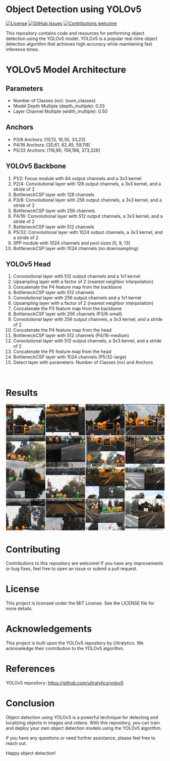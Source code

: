 # Object Detection using YOLOv5
[![License](https://img.shields.io/badge/License-MIT-blue.svg)](https://opensource.org/licenses/MIT)
[![GitHub Issues](https://img.shields.io/github/issues/ayushgoel24/object-detection-using-yolov5.svg)](https://github.com/ayushgoel24/object-detection-using-yolov5/issues)
[![Contributions welcome](https://img.shields.io/badge/Contributions-welcome-orange.svg)](https://github.com/ayushgoel24/object-detection-using-yolov5)

This repository contains code and resources for performing object detection using the YOLOv5 model. YOLOv5 is a popular real-time object detection algorithm that achieves high accuracy while maintaining fast inference times.

# YOLOv5 Model Architecture

## Parameters
- Number of Classes (nc): {num_classes}
- Model Depth Multiple (depth_multiple): 0.33
- Layer Channel Multiple (width_multiple): 0.50

## Anchors
- P3/8 Anchors: [10,13, 16,30, 33,23]
- P4/16 Anchors: [30,61, 62,45, 59,119]
- P5/32 Anchors: [116,90, 156,198, 373,326]

## YOLOv5 Backbone
1. P1/2: Focus module with 64 output channels and a 3x3 kernel
2. P2/4: Convolutional layer with 128 output channels, a 3x3 kernel, and a stride of 2
3. BottleneckCSP layer with 128 channels
4. P3/8: Convolutional layer with 256 output channels, a 3x3 kernel, and a stride of 2
5. BottleneckCSP layer with 256 channels
6. P4/16: Convolutional layer with 512 output channels, a 3x3 kernel, and a stride of 2
7. BottleneckCSP layer with 512 channels
8. P5/32: Convolutional layer with 1024 output channels, a 3x3 kernel, and a stride of 2
9. SPP module with 1024 channels and pool sizes [5, 9, 13]
10. BottleneckCSP layer with 1024 channels (no downsampling)

## YOLOv5 Head
1. Convolutional layer with 512 output channels and a 1x1 kernel
2. Upsampling layer with a factor of 2 (nearest neighbor interpolation)
3. Concatenate the P4 feature map from the backbone
4. BottleneckCSP layer with 512 channels
5. Convolutional layer with 256 output channels and a 1x1 kernel
6. Upsampling layer with a factor of 2 (nearest neighbor interpolation)
7. Concatenate the P3 feature map from the backbone
8. BottleneckCSP layer with 256 channels (P3/8-small)
9. Convolutional layer with 256 output channels, a 3x3 kernel, and a stride of 2
10. Concatenate the P4 feature map from the head
11. BottleneckCSP layer with 512 channels (P4/16-medium)
12. Convolutional layer with 512 output channels, a 3x3 kernel, and a stride of 2
13. Concatenate the P5 feature map from the head
14. BottleneckCSP layer with 1024 channels (P5/32-large)
15. Detect layer with parameters: Number of Classes (nc) and Anchors

<br/>

# Results

<!-- add image in markdown -->
<img src="./static/images/result.jpeg" width="800" height="400" />

# Contributing
Contributions to this repository are welcome! If you have any improvements or bug fixes, feel free to open an issue or submit a pull request.

# License
This project is licensed under the MIT License. See the LICENSE file for more details.

# Acknowledgements
This project is built upon the YOLOv5 repository by Ultralytics. We acknowledge their contribution to the YOLOv5 algorithm.

# References
YOLOv5 repository: https://github.com/ultralytics/yolov5

# Conclusion
Object detection using YOLOv5 is a powerful technique for detecting and localizing objects in images and videos. With this repository, you can train and deploy your own object detection models using the YOLOv5 algorithm.

If you have any questions or need further assistance, please feel free to reach out.

Happy object detection!